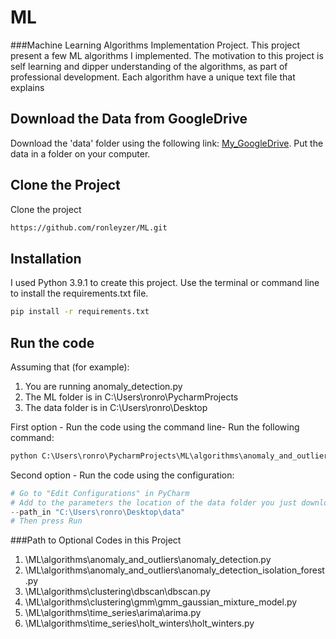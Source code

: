 # ML
###Machine Learning Algorithms Implementation Project.
This project present a few ML algorithms I implemented.
The motivation to this project is self learning and dipper understanding of the algorithms,
as part of professional development. Each algorithm have a unique text file that explains 

## Download the Data from GoogleDrive
Download the 'data' folder using the following link: [My_GoogleDrive](https://drive.google.com/drive/folders/1pohCzjaTY1ZTzqvKXm8KPB2pC6BEuovB).
Put the data in a folder on your computer.

## Clone the Project
Clone the project
```bash
https://github.com/ronleyzer/ML.git
```

## Installation
I used Python 3.9.1 to create this project.
Use the terminal or command line to install the requirements.txt file.

```bash
pip install -r requirements.txt
```

## Run the code
Assuming that (for example):
1. You are running anomaly_detection.py 
2. The ML folder is in C:\Users\ronro\PycharmProjects
3. The data folder is in C:\Users\ronro\Desktop

First option   - Run the code using the command line- 
Run the following command:
```python
python C:\Users\ronro\PycharmProjects\ML\algorithms\anomaly_and_outliers\anomaly_detection.py --path_in "C:\Users\ronro\Desktop\data"
```

Second option - Run the code using the configuration:
```python
# Go to "Edit Configurations" in PyCharm
# Add to the parameters the location of the data folder you just downloaded
--path_in "C:\Users\ronro\Desktop\data"
# Then press Run
```

###Path to Optional Codes in this Project
1. \ML\algorithms\anomaly_and_outliers\anomaly_detection.py
2. \ML\algorithms\anomaly_and_outliers\anomaly_detection_isolation_forest.py
3. \ML\algorithms\clustering\dbscan\dbscan.py
4. \ML\algorithms\clustering\gmm\gmm_gaussian_mixture_model.py
5. \ML\algorithms\time_series\arima\arima.py
6. \ML\algorithms\time_series\holt_winters\holt_winters.py